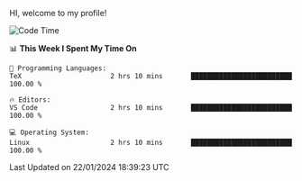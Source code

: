 HI, welcome to my profile!
<!--START_SECTION:waka-->
![Code Time](http://img.shields.io/badge/Code%20Time-1%2C832%20hrs%2028%20mins-blue)

📊 **This Week I Spent My Time On** 

```text
💬 Programming Languages: 
TeX                      2 hrs 10 mins       █████████████████████████   100.00 % 

🔥 Editors: 
VS Code                  2 hrs 10 mins       █████████████████████████   100.00 % 

💻 Operating System: 
Linux                    2 hrs 10 mins       █████████████████████████   100.00 % 
```


 Last Updated on 22/01/2024 18:39:23 UTC
<!--END_SECTION:waka-->
